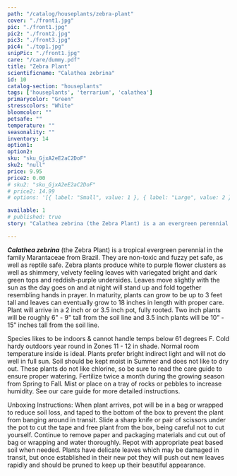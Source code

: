 ```yaml
---
path: "/catalog/houseplants/zebra-plant"
cover: "./front1.jpg"
pic: "./front1.jpg"
pic2: "./front2.jpg"
pic3: "./front3.jpg"
pic4: "./top1.jpg"
snipPic: "./front1.jpg"
care: "/care/dummy.pdf"
title: "Zebra Plant"
scientificname: "Calathea zebrina"
id: 10 
catalog-section: "houseplants"
tags: ['houseplants', 'terrarium', 'calathea']
primarycolor: "Green"
stresscolors: "White"
bloomcolor: ""
petsafe: ""
temperature: ""
seasonality: ""
inventory: 14
option1:
option2: 
sku: "sku_GjxA2eE2aC2DoF"
sku2: "null"
price: 9.95
price2: 0.00
# sku2: "sku_GjxA2eE2aC2DoF"
# price2: 14.99
# options: '[{ label: "Small", value: 1 }, { label: "Large", value: 2 }]'

available: 1
# published: true
story: "Calathea zebrina (the Zebra Plant) is a an evergreen perennial from Brazil."

---
```

<em><strong>Calathea zebrina</strong></em>  (the Zebra Plant) is a tropical evergreen perennial in the family Marantaceae from Brazil. They are non-toxic and fuzzy pet safe, as well as reptile safe. Zebra plants produce white to purple flower clusters as well as shimmery, velvety feeling leaves with variegated bright and dark green tops and reddish-purple undersides. Leaves move slightly with the sun as the day goes on and at night will stand up and fold together resembling hands in prayer. In maturity, plants can grow to be up to 3 feet tall and leaves can eventually grow to 18 inches in length with proper care. Plant will arrive in a 2 inch or or 3.5 inch pot, fully rooted. Two inch plants will be roughly 6" - 9" tall from the soil line and 3.5 inch plants will be 10” - 15” inches tall from the soil line. 

Species likes to be indoors & cannot handle temps below 61 degrees F. Cold hardy outdoors year round in Zones 11 - 12 in shade. Normal room temperature inside is ideal. Plants prefer bright indirect light and will not do well in full sun. Soil should be kept moist in Summer and does not like to dry out. These plants do not like chlorine, so be sure to read the care guide to ensure proper watering. Fertilize twice a month during the growing season from Spring to Fall. Mist or place on a tray of rocks or pebbles to increase humidity.  See our care guide for more detailed instructions.

Unboxing Instructions: When plant arrives, pot will be in a bag or wrapped to reduce soil loss, and taped to the bottom of the box to prevent the plant from banging around in transit. Slide a sharp knife or pair of scissors under the pot to cut the tape and free plant from the box, being careful not to cut yourself. Continue to remove paper and packaging materials and cut out of bag or wrapping and water thoroughly. Repot with appropriate peat based soil when needed. Plants have delicate leaves which may be damaged in transit, but once established in their new pot they will push out new leaves rapidly and should be pruned to keep up their beautiful appearance. 

